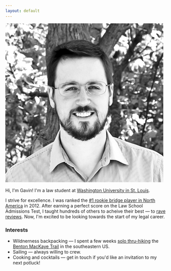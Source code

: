 ```yaml
---
layout: default
---
```


<img class="portrait" src="/images/gavin.png" alt="Portrait photo of Gavin McGimpsey.">

Hi, I'm Gavin! I'm a law student at [Washington University in St. Louis](https://law.wustl.edu/).

I strive for excellence. I was ranked the [#1 rookie bridge player in North America](https://web3.acbl.org/mpraces/?year=2012&race=MMA) in 2012. After earning a perfect score on the Law School Admissions Test, I taught hundreds of others to acheive their best &mdash; to [rave reviews](/testimonials/). Now, I'm excited to be looking towards the start of my legal career.

### Interests

* Wildnerness backpacking &mdash; I spent a few weeks [solo thru-hiking](/hiking) the [Benton MacKaye Trail](http://www.bmta.org/) in the southeastern US.
* Sailing &mdash; always willing to crew.
* Cooking and cocktails &mdash; get in touch if you'd like an invitation to my next potluck!